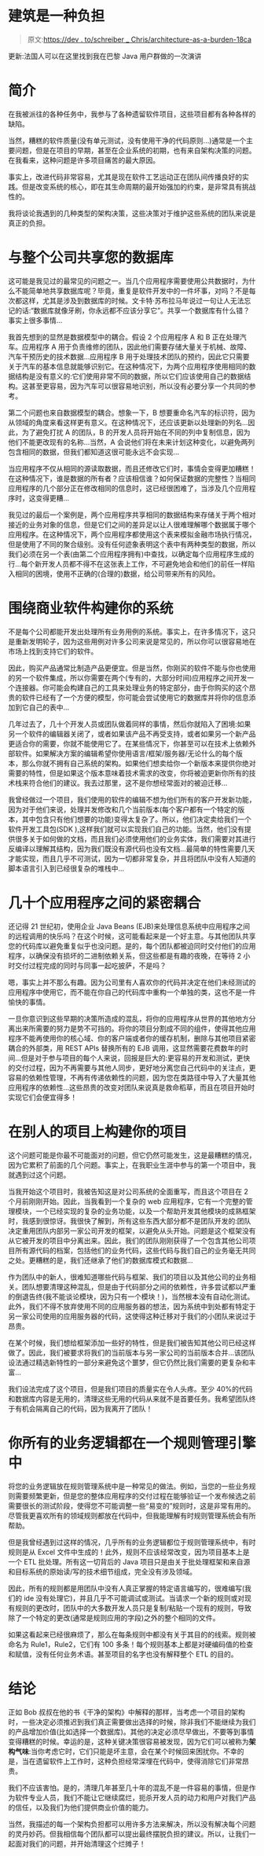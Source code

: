 # 建筑是一种负担

> 原文:[https://dev . to/schreiber _ Chris/architecture-as-a-burden-18ca](https://dev.to/schreiber_chris/architecture-as-a-burden-18ca)

更新:法国人可以在这里找到我在巴黎 Java 用户群做的一次演讲

# 简介

在我被派往的各种任务中，我参与了各种遗留软件项目，这些项目都有各种各样的缺陷。

当然，糟糕的软件质量(没有单元测试，没有使用干净的代码原则...)通常是一个主要问题，但是在项目的早期，甚至在企业系统的初期，也有来自架构决策的问题。在我看来，这种问题是许多项目痛苦的最大原因。

事实上，改进代码非常容易，尤其是现在软件工艺运动正在团队间传播良好的实践。但是改变系统的核心，即在其生命周期的最开始强加的约束，是非常具有挑战性的。

我将谈论我遇到的几种类型的架构决策，这些决策对于维护这些系统的团队来说是真正的负担。

# 与整个公司共享您的数据库

这可能是我见过的最常见的问题之一。当几个应用程序需要使用公共数据时，为什么不能简单地共享数据库呢？毕竟，重复是软件开发中的一件坏事，对吗？不是每次都这样，尤其是涉及到数据库的时候。文卡特·苏布拉马年说过一句让人无法忘记的话:“数据库就像牙刷，你永远都不应该分享它”。共享一个数据库有什么错？事实上很多事情...

我首先想到的显然是数据模型中的耦合。假设 2 个应用程序 A 和 B 正在处理汽车。应用程序 A 用于负责维修的团队，因此他们需要存储大量关于机械、故障、汽车干预历史的技术数据...应用程序 B 用于处理技术团队的预约，因此它只需要关于汽车的基本信息就能够识别它。在这种情况下，为两个应用程序使用相同的数据结构是没有意义的:它们使用非常不同的数据，所以它们应该使用自己的数据结构。这甚至更容易，因为汽车可以很容易地识别，所以没有必要分享一个共同的参考。

第二个问题也来自数据模型的耦合。想象一下，B 想要重命名汽车的标识符，因为从领域的角度来看这样更有意义。在这种情况下，还应该更新以处理新的列名...因此，为了避免打扰 A 的团队，B 的开发人员将开始在不同的列中复制信息，因为他们不能更改现有的名称...当然，A 会说他们将在未来计划这种变化，以避免两列包含相同的数据，但我们都知道这很可能永远不会实现...

当应用程序不仅从相同的源读取数据，而且还修改它们时，事情会变得更加糟糕！在这种情况下，谁是数据的所有者？应该相信谁？如何保证数据的完整性？当相同应用程序的几个部分正在修改相同的信息时，这已经很困难了，当涉及几个应用程序时，这变得更糟...

我见过的最后一个案例是，两个应用程序共享相同的数据结构来存储关于两个相对接近的业务对象的信息，但是它们之间的差异足以让人很难理解哪个数据属于哪个应用程序。在这种情况下，两个应用程序都使用这个表来模拟金融市场执行情况，但是使用了不同的聚合级别。没有任何迹象表明这个表中有两种类型的数据，所以我们必须在另一个表(由第二个应用程序拥有)中查找，以确定每个应用程序生成的行...每个新开发人员都不得不在这张表上工作，不可避免地会和他们的前任一样陷入相同的困境，使用不正确的(合理的)数据，给公司带来所有的风险。

# 围绕商业软件构建你的系统

不是每个公司都能开发出处理所有业务用例的系统。事实上，在许多情况下，这只是重新发明轮子，因为这些用例对许多公司来说是常见的，所以你可以很容易地在市场上找到支持它们的软件。

因此，购买产品通常比制造产品更便宜。但是当然，你刚买的软件不能与你也使用的另一个软件集成，所以你需要在两个(专有的，大部分时间)应用程序之间开发一个连接器。你可能会构建自己的工具来处理业务的特定部分，由于你购买的这个昂贵的软件已经有了一个方便的模型，你可能会尝试使用它的数据库并将你的信息添加到它自己的表中...

几年过去了，几十个开发人员或团队做着同样的事情，然后你就陷入了困境:如果另一个软件的编辑器关闭了，或者如果该产品不再受支持，或者如果另一个新产品更适合你的需要，你就不能使用它了。在某些情况下，你甚至可以在技术上依赖外部软件。如果解决方案的编辑希望你使用语言/框架/服务器/无论什么的每个版本，那么你就不拥有自己系统的架构。如果他们想卖给你一个新版本来提供你绝对需要的特性，但是如果这个版本意味着技术需求的改变，你将被迫更新你所有的技术栈来符合他们的建议。我去过那里，这不是你想经常面对的被迫迁移...

我曾经做过一个项目，我们使用的软件的编辑不想为他们所有的客户开发新功能，因为对于他们来说，处理并发修改和几个当前版本(每个客户都有一个特定的版本，其中包含只有他们想要的功能)变得太复杂了。所以，他们决定卖给我们一个软件开发工具包(SDK ),这样我们就可以实现我们自己的功能。当然，他们没有提供很多关于如何做的文档，而且我们必须使用他们的业务实体，我们需要对其进行反编译以理解其结构，因为我们既没有源代码也没有文档...最简单的特性需要几天才能实现，而且几乎不可测试，因为一切都非常复杂，并且将团队中没有人知道的脚本语言引入到已经很复杂的堆栈中...

# 几十个应用程序之间的紧密耦合

还记得 21 世纪初，使用企业 Java Beans (EJB)来处理信息系统中应用程序之间的远程调用的快乐吗？在这个时候，这可能看起来是一个好主意。与其他团队共享您的代码库以避免重复似乎也没问题。是的，每个团队都被迫同时交付他们的应用程序，以确保没有损坏的二进制依赖关系，但这些都是有趣的夜晚，在等待 2 小时交付过程完成的同时与同事一起吃披萨，不是吗？

嗯，事实上并不那么有趣。因为公司里有人喜欢你的代码并决定在他们未经测试的应用程序中使用它，而不能在你自己的代码库中重构一个单独的类，这也不是一件愉快的事情。

一旦你意识到这些早期的决策所造成的混乱，将你的应用程序从世界的其他地方分离出来所需要的努力是势不可挡的。将你的项目分割成不同的组件，使得其他应用程序不能再使用你的核心域、你的客户端或者你的缓存机制，删除与其他项目紧密耦合的外部类，用 REST APIs 替换所有的 EJB 调用，这显然需要花费数年的时间...但是对于参与项目的每个人来说，回报是巨大的:更容易的开发和测试，更快的交付过程，因为不再需要与其他人同步，更好地分离您自己代码中的关注点，更容易的依赖性管理，不再有传递依赖性的问题，因为您在类路径中导入了大量其他应用程序的依赖性...这些昂贵的改变对团队来说真是救命稻草，而且在项目开始时实现它们会便宜得多！

# 在别人的项目上构建你的项目

这个问题可能是你最不可能面对的问题，但它仍然可能发生，这是最糟糕的情况，因为它累积了前面的几个问题。事实上，在我职业生涯中参与的第一个项目中，我就遇到过这个问题。

当我开始这个项目时，我被告知这是对公司系统的全面重写，而且这个项目在 2 个月前刚刚开始。因此，当我看到一个复杂的 web 应用程序，它有一个完整的管理模块，一个已经实现的复杂的业务功能，以及一个帮助开发其他模块的成熟框架时，我感到很惊讶。我很快了解到，所有这些东西大部分都不是团队开发的:团队决定重用团队内部另一家公司开发的框架，以避免从头开始。问题是这个框架没有从它被开发的项目中分离出来。因此，我们的团队刚刚获得了一个包含其他公司项目所有源代码的档案，包括他们的业务代码，这些代码与我们自己的业务毫无共同之处。更糟糕的是，我们还继承了他们的数据库模式和数据...

作为团队中的新人，很难知道哪些代码与框架、我们的项目以及其他公司的业务相关。团队想要清理这种混乱，但是由于代码部分之间的依赖性，许多尝试都以严重的倒退告终(我不能谈论模块，因为只有一个模块！)，当然根本没有自动化测试。此外，我们不得不放弃使用不同的应用服务器的想法，因为系统中到处都有特定于另一家公司使用的应用服务器的代码，这使得这种迁移对于我们的小团队来说过于昂贵。

在某个时候，我们想给框架添加一些好的特性，但是我们被告知其他公司已经这样做了。因此，我们被要求将我们的当前版本与另一家公司的当前版本合并...该团队设法通过精选新特性的一部分来避免这个噩梦，但它仍然比我们需要的更复杂和丰富...

我们设法完成了这个项目，但是我们项目的质量实在令人头疼。至少 40%的代码和数据库内容是无用的，清理这些无用的代码从来就不是首要任务。我希望团队终于有机会隔离自己的代码，因为我离开了团队！

# 你所有的业务逻辑都在一个规则管理引擎中

将您的业务逻辑放在规则管理系统中是一种常见的做法。例如，当您的一些业务规则需要频繁更新，但是您的整体应用程序的交付过程在能够验证一个发布候选之前需要很长的测试阶段，使得您不可能调整一些“易变的”规则时，这是非常有用的。尽管我更喜欢所有的领域规则都放在代码中，但我能理解有时规则管理系统会有所帮助。

但是我曾经遇到过这样的情况，几乎所有的业务逻辑都位于规则管理系统中，有时规则是从 Excel 文件中生成的！此外，规则不应该经常改变，因为项目基本上是一个 ETL 批处理。所有这一切背后的 Java 项目只是由关于批处理框架和来自源和目标系统的原始读/写的技术细节组成，完全没有涉及领域。

因此，所有的规则都是用团队中没有人真正掌握的特定语言编写的，很难编写(我们的 ide 没有处理它)，并且几乎不可能调试或测试。当请求一个新的规则或对现有规则的更改时，团队中的大多数开发人员只是复制/粘贴一个现有的规则，导致除了一个特定的更改(通常是规则应用的字段)之外的整个相同的文件。

如果这看起来已经很麻烦了，那么在每条规则中都没有关于其目的的线索。规则被命名为 Rule1，Rule2，它们有 100 多条！每个规则基本上都是对硬编码值的检查和赋值，没有任何业务术语。甚至项目的名字也没有解释整个 ETL 的目的。

# 结论

正如 Bob 叔叔在他的书《干净的架构》中解释的那样，当考虑一个项目的架构时，一些决定必须推迟到我们真正需要做出选择的时候，除非我们不能继续为我们的产品增加价值(比如选择一个数据库)。其他的决定必须尽早做出，不要等到事情变得糟糕的时候。幸运的是，这种关键决策很容易被发现，因为它们可以被称为**架构气味**:当你考虑它时，它们只能是坏主意，会在某个时候回来困扰你。不幸的是，当在遗留软件上工作时，这种负担经常深埋在代码中，使得消除它们非常昂贵。

我们不应该害怕。是的，清理几年甚至几十年的混乱不是一件容易的事情，但是作为软件专业人员，我们不能让它继续腐烂，扼杀开发人员的动力和用户对我们产品的信任，以及我们为他们提供商业价值的能力。

当然，我描述的每一个架构负担都可以用许多方法来解决，所以没有解决每个问题的灵丹妙药。但我相信每个团队都可以提出最终摆脱负担的建议。所以，让我们一起面对我们的问题，并开始清理这个烂摊子！